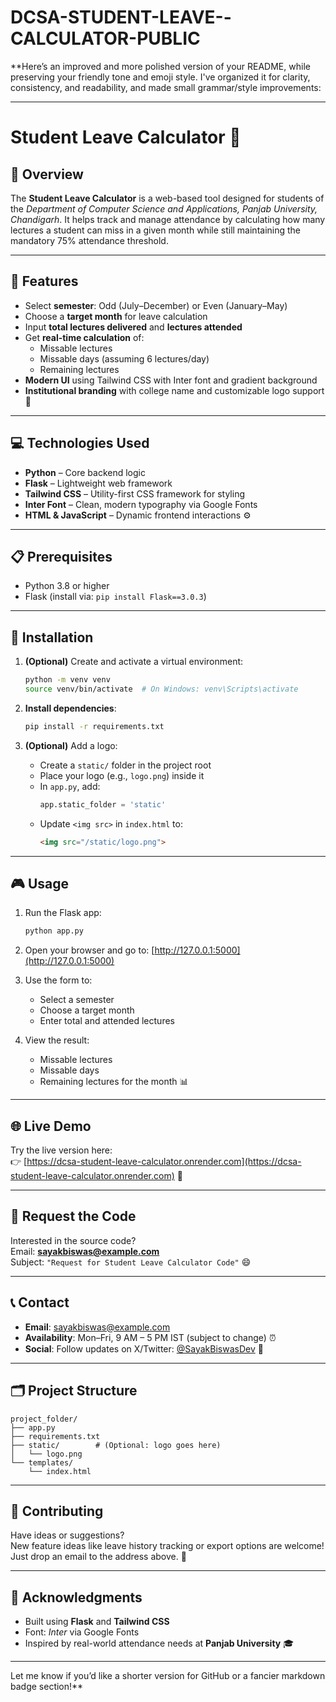 # DCSA-STUDENT-LEAVE--CALCULATOR-PUBLIC

**Here’s an improved and more polished version of your README, while preserving your friendly tone and emoji style. I've organized it for clarity, consistency, and readability, and made small grammar/style improvements:

---

# Student Leave Calculator 🎉

## 🌟 Overview  
The **Student Leave Calculator** is a web-based tool designed for students of the *Department of Computer Science and Applications, Panjab University, Chandigarh*. It helps track and manage attendance by calculating how many lectures a student can miss in a given month while still maintaining the mandatory 75% attendance threshold.

---

## 🚀 Features

- Select **semester**: Odd (July–December) or Even (January–May)  
- Choose a **target month** for leave calculation  
- Input **total lectures delivered** and **lectures attended**  
- Get **real-time calculation** of:
  - Missable lectures
  - Missable days (assuming 6 lectures/day)
  - Remaining lectures
- **Modern UI** using Tailwind CSS with Inter font and gradient background  
- **Institutional branding** with college name and customizable logo support 🌈

---

## 💻 Technologies Used

- **Python** – Core backend logic  
- **Flask** – Lightweight web framework  
- **Tailwind CSS** – Utility-first CSS framework for styling  
- **Inter Font** – Clean, modern typography via Google Fonts  
- **HTML & JavaScript** – Dynamic frontend interactions ⚙️  

---

## 📋 Prerequisites

- Python 3.8 or higher  
- Flask (install via: `pip install Flask==3.0.3`)  

---

## 🎯 Installation

1. **(Optional)** Create and activate a virtual environment:
   ```bash
   python -m venv venv
   source venv/bin/activate  # On Windows: venv\Scripts\activate
   ```

2. **Install dependencies**:
   ```bash
   pip install -r requirements.txt
   ```

3. **(Optional)** Add a logo:
   - Create a `static/` folder in the project root
   - Place your logo (e.g., `logo.png`) inside it
   - In `app.py`, add:
     ```python
     app.static_folder = 'static'
     ```
   - Update `<img src>` in `index.html` to:
     ```html
     <img src="/static/logo.png">
     ```

---

## 🎮 Usage

1. Run the Flask app:
   ```bash
   python app.py
   ```

2. Open your browser and go to: [http://127.0.0.1:5000](http://127.0.0.1:5000)

3. Use the form to:
   - Select a semester
   - Choose a target month
   - Enter total and attended lectures

4. View the result:
   - Missable lectures
   - Missable days
   - Remaining lectures for the month 📊

---

## 🌐 Live Demo

Try the live version here:  
👉 [https://dcsa-student-leave-calculator.onrender.com](https://dcsa-student-leave-calculator.onrender.com) 🚀  

---

## 📧 Request the Code

Interested in the source code?  
Email: **sayakbiswas@example.com**  
Subject: `"Request for Student Leave Calculator Code"` 😄  

---

## 📞 Contact

- **Email**: sayakbiswas@example.com  
- **Availability**: Mon–Fri, 9 AM – 5 PM IST (subject to change) ⏰  
- **Social**: Follow updates on X/Twitter: [@SayakBiswasDev](https://x.com/SayakBiswasDev) 🚀  

---

## 🗂️ Project Structure

```
project_folder/
├── app.py
├── requirements.txt
├── static/        # (Optional: logo goes here)
│   └── logo.png
└── templates/
    └── index.html
```

---

## 🤝 Contributing

Have ideas or suggestions?  
New feature ideas like leave history tracking or export options are welcome!  
Just drop an email to the address above. 🌟  


---

## 🙌 Acknowledgments

- Built using **Flask** and **Tailwind CSS**  
- Font: *Inter* via Google Fonts  
- Inspired by real-world attendance needs at **Panjab University** 🎓  

---

Let me know if you’d like a shorter version for GitHub or a fancier markdown badge section!**
